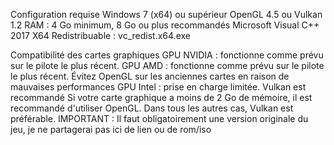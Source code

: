 Configuration requise
Windows 7 (x64) ou supérieur
OpenGL 4.5 ou Vulkan 1.2
RAM : 4 Go minimum, 8 Go ou plus recommandés
Microsoft Visual C++ 2017 X64 Redistribuable : vc_redist.x64.exe

Compatibilité des cartes graphiques
GPU NVIDIA : fonctionne comme prévu sur le pilote le plus récent.
GPU AMD : fonctionne comme prévu sur le pilote le plus récent. Évitez OpenGL sur les anciennes cartes en raison de mauvaises performances
GPU Intel : prise en charge limitée. Vulkan est recommandé
Si votre carte graphique a moins de 2 Go de mémoire, il est recommandé d'utiliser OpenGL. Dans tous les autres cas, Vulkan est préférable.
IMPORTANT : Il faut obligatoirement une version originale du jeu, je ne partagerai pas ici de lien ou de rom/iso
